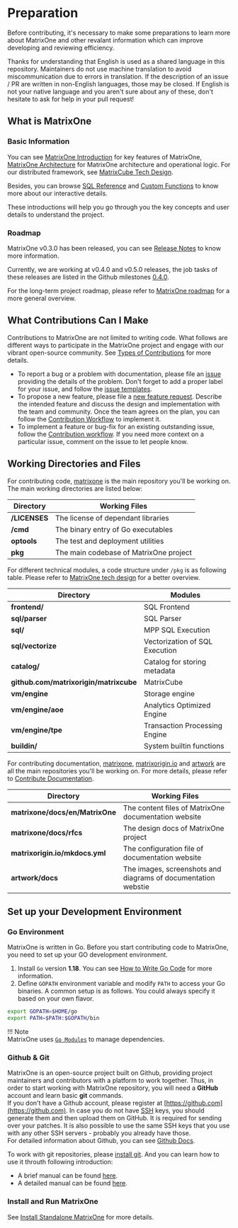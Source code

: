 # **Preparation**

Before contributing, it's necessary to make some preparations to learn more about MatrixOne and other revalant information which can improve developing and reviewing efficiency.

Thanks for understanding that English is used as a shared language in this repository. Maintainers do not use machine translation to avoid miscommunication due to errors in translation. If the description of an issue / PR are written in non-English languages, those may be closed. If English is not your native language and you aren't sure about any of these, don't hesitate to ask for help in your pull request!

## **What is MatrixOne**

### Basic Information

You can see [MatrixOne Introduction](../../Overview/matrixone-introduction.md) for key features of
MatrixOne, [MatrixOne Architecture](../../Overview/matrixone-architecture.md) for MatrixOne architecture and operational
logic. For our distributed framework,
see [MatrixCube Tech Design](./../../Overview/matrixcube/matrixcube-introduction.md).

Besides, you can browse [SQL Reference](../../Reference/SQL-Reference/Data-Definition-Statements/create-database.md)
and [Custom Functions](../../Reference/Builtin-Functions/Datetime/year.md) to know more about our interactive details.

These introductions will help you go through you the key concepts and user details to understand the project.

### Roadmap

MatrixOne v0.3.0 has been released, you can see [Release Notes](../../Release-Notes/v0.4.0.md) to know more information.

Currently, we are working at v0.4.0 and v0.5.0 releases, the job tasks of these releases are listed in the Github
milestones [0.4.0](https://github.com/matrixorigin/matrixone/milestone/5).

For the long-term project roadmap, please refer
to [MatrixOne roadmap](https://github.com/matrixorigin/matrixone/issues/613) for a more general overview.

## **What Contributions Can I Make**

Contributions to MatrixOne are not limited to writing code. What follows are different ways to participate in the MatrixOne project and engage with our vibrant open-source community. See [Types of Contributions](types-of-contributions.md) for more details.  

* To report a bug or a problem with documentation, please file an [issue](https://github.com/matrixorigin/matrixone/issues/new/choose) providing the details of the problem. Don't forget to add a proper label for your issue, and follow the [issue templates](report-an-issue.md#issue-templates).  
* To propose a new feature, please file a [new feature request](https://github.com/matrixorigin/matrixone/issues/new/choose). Describe the intended feature and discuss the design and implementation with the team and community. Once the team agrees on the plan, you can follow the [Contribution Workflow](contribute-code.md#workflow) to implement it.  
* To implement a feature or bug-fix for an existing outstanding issue, follow the [Contribution workflow](contribute-code.md#workflow). If you need more context on a particular issue, comment on the issue to let people know.

## **Working Directories and Files**

For contributing code, [matrixone](https://github.com/matrixorigin/matrixone) is the main repository you'll be working
on. The main working directories are listed below:

| Directory              | Working Files                                                  |
| ------------------------------ | ------------------------------------------------------------ |
| **/LICENSES** | The license of dependant libraries |
| **/cmd** | The binary entry of Go executables  |
| **optools** | The test and deployment utilities  |
| **pkg** | The main codebase of MatrixOne project  |

For different technical modules, a code structure under `/pkg` is as following table. Please refer to [MatrixOne tech design](../../Overview/MatrixOne-Tech-Design/matrixone-techdesign.md) for a better overview.  

| Directory              | Modules                                                 |
| ------------------------------ | ------------------------------------------------------------ |
| **frontend/** | SQL Frontend |
| **sql/parser** | SQL Parser  |
| **sql/** | MPP SQL Execution  |
| **sql/vectorize** | Vectorization of SQL Execution   |
| **catalog/** | Catalog for storing metadata  |
| **github.com/matrixorigin/matrixcube** | MatrixCube  |
| **vm/engine** | Storage engine  |
| **vm/engine/aoe** |  Analytics Optimized Engine  |
| **vm/engine/tpe** |  Transaction Processing Engine  |
| **buildin/** |  System builtin functions  |

For contributing documentation, [matrixone](https://github.com/matrixorigin/matrixone), [matrixorigin.io](https://github.com/matrixorigin/matrixorigin.io) and [artwork](https://github.com/matrixorigin/artwork) are all the main repositories you'll be working on. For more details, please refer to [Contribute Documentation](contribute-documentation.md).

| Directory              | Working Files                                                  |
| ------------------------------ | ------------------------------------------------------------ |
| **matrixone/docs/en/MatrixOne** | The content files of MatrixOne documentation website  |
| **matrixone/docs/rfcs** | The design docs of MatrixOne project |
| **matrixorigin.io/mkdocs.yml** | The configuration file of documentation website |
| **artwork/docs** | The images, screenshots and diagrams of documentation webstie |

## **Set up your Development Environment**  

### **Go Environment**

MatrixOne is written in Go. Before you start contributing code to MatrixOne, you need to set up your GO development environment.

1. Install `Go` version **1.18**. You can see [How to Write Go Code](http://golang.org/doc/code.html) for more information.  
2. Define `GOPATH` environment variable and modify `PATH` to access your Go binaries. A common setup is as follows. You could always specify it based on your own flavor.

```sh
export GOPATH=$HOME/go  
export PATH=$PATH:$GOPATH/bin
```

!!! Note  
    MatrixOne uses [`Go Modules`](https://github.com/golang/go/wiki/Modules) to manage dependencies.

### **Github & Git**

MatrixOne is an open-source project built on Github, providing project maintainers and contributors with a platform to work together. Thus, in order to start working with MatrixOne repository, you will need a **GitHub** account and learn basic **git** commands.   
If you don't have a Github account, please register at [https://github.com](https://github.com). In case you do not have [SSH](https://docs.github.com/en/authentication/connecting-to-github-with-ssh/about-ssh) keys, you should generate them and then upload them on GitHub. It is required for sending over your patches. It is also possible to use the same SSH keys that you use with any other SSH servers - probably you already have those.  
For detailed information about Github, you can see [Github Docs](https://docs.github.com/en).

To work with git repositories, please [install git](http://git-scm.com/downloads).
And you can learn how to use it throuth following introduction:

* A brief manual can be found [here](https://education.github.com/git-cheat-sheet-education.pdf).
* A detailed manual can be found [here](https://git-scm.com/book/en/v2).

### **Install and Run MatrixOne**

See [Install Standalone MatrixOne](../../Get-Started/install-standalone-matrixone.md) for more details.
